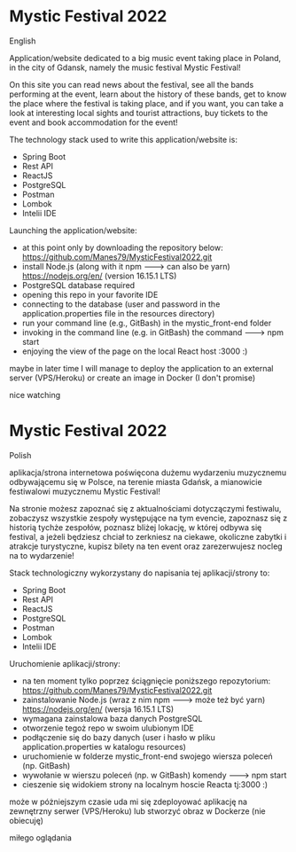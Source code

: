 # Mystic Festival 2022

English

Application/website dedicated to a big music event taking place in Poland, in the city of Gdansk, namely the music festival Mystic Festival!

On this site you can read news about the festival, see all the bands performing at the event, learn about the history of these bands, get to know the place where 
the festival is taking place, and if you want, you can take a look at interesting local sights and tourist attractions, buy tickets to the event and book accommodation
for the event!

The technology stack used to write this application/website is:
  - Spring Boot
  - Rest API
  - ReactJS
  - PostgreSQL
  - Postman
  - Lombok
  - Intelii IDE

Launching the application/website:
  - at this point only by downloading the repository below:
      https://github.com/Manes79/MysticFestival2022.git
  - install Node.js (along with it npm ---> can also be yarn)
      https://nodejs.org/en/ (version 16.15.1 LTS)
  - PostgreSQL database required
  - opening this repo in your favorite IDE
  - connecting to the database (user and password in the application.properties file in the resources directory)
  - run your command line (e.g., GitBash) in the mystic_front-end folder
  - invoking in the command line (e.g. in GitBash) the command ---> npm start
  - enjoying the view of the page on the local React host :3000 :)

maybe in later time I will manage to deploy the application to an external server (VPS/Heroku) or create an image in Docker (I don't promise)

nice watching

# Mystic Festival 2022

Polish

aplikacja/strona internetowa poświęcona dużemu wydarzeniu muzycznemu odbywającemu się w Polsce, na terenie miasta Gdańsk, a mianowicie festiwalowi muzycznemu 
Mystic Festival!

Na stronie możesz zapoznać się z aktualnościami dotyczączymi festiwalu, zobaczysz wszystkie zespoły występujące na tym evencie, zapoznasz się z historią tychże 
zespołów, poznasz bliżej lokację, w której odbywa się festival, a jeżeli będziesz chciał to zerkniesz na ciekawe, okoliczne zabytki i atrakcje turystyczne, kupisz 
bilety na ten event oraz zarezerwujesz nocleg na to wydarzenie!

Stack technologiczny wykorzystany do napisania tej aplikacji/strony to:
  - Spring Boot
  - Rest API
  - ReactJS
  - PostgreSQL
  - Postman
  - Lombok
  - Intelii IDE
  
Uruchomienie aplikacji/strony:
  - na ten moment tylko poprzez ściągnięcie poniższego repozytorium:
      https://github.com/Manes79/MysticFestival2022.git
  - zainstalowanie Node.js (wraz z nim npm ---> może też być yarn)
      https://nodejs.org/en/ (wersja 16.15.1 LTS)
  - wymagana zainstalowa baza danych PostgreSQL
  - otworzenie tegoż repo w swoim ulubionym IDE
  - podłączenie się do bazy danych (user i hasło w pliku application.properties w katalogu resources)
  - uruchomienie w folderze mystic_front-end swojego wiersza poleceń (np. GitBash)
  - wywołanie w wierszu poleceń (np. w GitBash) komendy ---> npm start
  - cieszenie się widokiem strony na localnym hoscie Reacta tj:3000 :)

może w póżniejszym czasie uda mi się zdeployować aplikację na zewnętrzny serwer (VPS/Heroku) lub stworzyć obraz w Dockerze (nie obiecuję)

miłego oglądania
